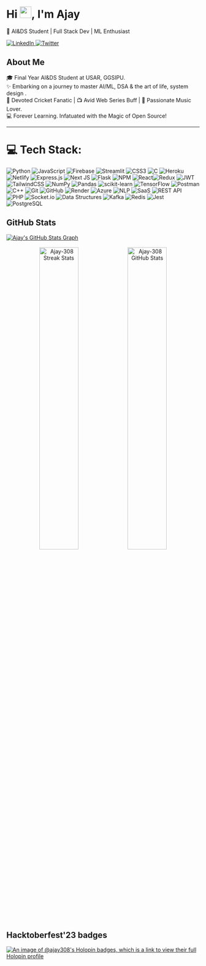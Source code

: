<h1 align="left">Hi <img src="https://raw.githubusercontent.com/MartinHeinz/MartinHeinz/master/wave.gif" width="30px">,&nbsp;I'm Ajay</h1>

 <p align="left">🚀 AI&DS Student | Full Stack Dev | ML Enthusiast</p>
<div align="left">
  <a href="https://www.linkedin.com/in/ajay308/" target="_blank">
    <img src="https://img.shields.io/badge/Connect-000000?style=for-the-badge&logo=linkedin&logoColor=0080FF" alt="LinkedIn"/>
  </a>
  <a href="https://twitter.com/ajaysin308" target="_blank">
    <img src="https://img.shields.io/badge/Twitter-1DA1F2?style=for-the-badge&logo=twitter&logoColor=black" alt="Twitter"/>
  </a>
</div>


<h2 align="left">About Me</h2>
<p align="left">
  🎓 Final Year AI&DS Student at USAR, GGSIPU.<br>
  ✨ Embarking on a journey to master AI/ML, DSA & the art of life, system design .<br>
  🏏 Devoted Cricket Fanatic | 📺 Avid Web Series Buff | 🎵 Passionate Music Lover.<br>
  💻 Forever Learning. Infatuated with the Magic of Open Source!
</p>


<!-- <p>
  <img src ="https://user-images.githubusercontent.com/30186107/29488525-f55a69d0-84da-11e7-8a39-5476f663b5eb.png" height="80px" />
</p> -->

<hr>

# 💻 Tech Stack:
![Python](https://img.shields.io/badge/python-3670A0?style=for-the-badge&logo=python&logoColor=ffdd54) ![JavaScript](https://img.shields.io/badge/javascript-%23323330.svg?style=for-the-badge&logo=javascript&logoColor=%23F7DF1E) ![Firebase](https://img.shields.io/badge/firebase-%23323330.svg?style=for-the-badge&logo=firebase&logoColor=%23F7DF1E) 
![Streamlit](https://img.shields.io/badge/streamlit-3670A0?style=for-the-badge&logo=streamlit&logoColor=ffdd54) ![CSS3](https://img.shields.io/badge/css3-%231572B6.svg?style=for-the-badge&logo=css3&logoColor=white)  ![C](https://img.shields.io/badge/c-%2300599C.svg?style=for-the-badge&logo=c&logoColor=white) ![Heroku](https://img.shields.io/badge/heroku-%23430098.svg?style=for-the-badge&logo=heroku&logoColor=white) ![Netlify](https://img.shields.io/badge/netlify-%23000000.svg?style=for-the-badge&logo=netlify&logoColor=#00C7B7) ![Express.js](https://img.shields.io/badge/express.js-%23404d59.svg?style=for-the-badge&logo=express&logoColor=%2361DAFB) ![Next JS](https://img.shields.io/badge/Next-black?style=for-the-badge&logo=next.js&logoColor=white)  ![Flask](https://img.shields.io/badge/flask-%23000.svg?style=for-the-badge&logo=flask&logoColor=white) ![NPM](https://img.shields.io/badge/NPM-%23000000.svg?style=for-the-badge&logo=npm&logoColor=white)  ![React](https://img.shields.io/badge/react-%2320232a.svg?style=for-the-badge&logo=react&logoColor=%2361DAFB)![Redux](https://img.shields.io/badge/redux-%23593d88.svg?style=for-the-badge&logo=redux&logoColor=white) ![JWT](https://img.shields.io/badge/JWT-black?style=for-the-badge&logo=JSON%20web%20tokens) ![TailwindCSS](https://img.shields.io/badge/tailwindcss-%2338B2AC.svg?style=for-the-badge&logo=tailwind-css&logoColor=white) ![NumPy](https://img.shields.io/badge/numpy-%23013243.svg?style=for-the-badge&logo=numpy&logoColor=white) ![Pandas](https://img.shields.io/badge/pandas-%23150458.svg?style=for-the-badge&logo=pandas&logoColor=white) ![scikit-learn](https://img.shields.io/badge/scikit--learn-%23F7931E.svg?style=for-the-badge&logo=scikit-learn&logoColor=white) ![TensorFlow](https://img.shields.io/badge/TensorFlow-%23FF6F00.svg?style=for-the-badge&logo=TensorFlow&logoColor=white) ![Postman](https://img.shields.io/badge/Postman-FF6C37?style=for-the-badge&logo=postman&logoColor=white)![C++](https://img.shields.io/badge/c++-%2300599C.svg?style=for-the-badge&logo=c%2B%2B&logoColor=white) ![Git](https://img.shields.io/badge/git-%23F05033.svg?style=for-the-badge&logo=git&logoColor=white) ![GitHub](https://img.shields.io/badge/github-%23121011.svg?style=for-the-badge&logo=github&logoColor=white) ![Render](https://img.shields.io/badge/render-%23000000.svg?style=for-the-badge&logo=render&logoColor=white) ![Azure](https://img.shields.io/badge/azure-%230072C6.svg?style=for-the-badge&logo=azure-devops&logoColor=white) ![NLP](https://img.shields.io/badge/NLP-3DDC84?style=for-the-badge&logo=natural-language-processing&logoColor=white&color=000000)
 ![SaaS](https://img.shields.io/badge/SaaS-FF0000?style=for-the-badge&logo=saas&logoColor=white) ![REST API](https://img.shields.io/badge/REST%20API-%23000000.svg?style=for-the-badge) ![PHP](https://img.shields.io/badge/PHP-%23777BB4.svg?style=for-the-badge&logo=php&logoColor=white) ![Socket.io](https://img.shields.io/badge/Socket.io-%230E83CD.svg?style=for-the-badge&logo=socket.io&logoColor=white) ![Data Structures](https://img.shields.io/badge/Data%20Structures-%2300599C.svg?style=for-the-badge)
  ![Kafka](https://img.shields.io/badge/kafka-%23000000.svg?style=for-the-badge&logo=apachekafka&logoColor=white) ![Redis](https://img.shields.io/badge/redis-%23000000.svg?style=for-the-badge&logo=redis&logoColor=white) ![Jest](https://img.shields.io/badge/jest-%23C21325.svg?style=for-the-badge&logo=jest&logoColor=white) ![PostgreSQL](https://img.shields.io/badge/postgresql-%23336791.svg?style=for-the-badge&logo=postgresql&logoColor=white)

 
</div>
</div>

<h2 align="left">GitHub Stats</h2> 

<a href="https://github.com/Ajay-308">
  <img align="center" src="https://github-profile-summary-cards.vercel.app/api/cards/profile-details?username=Ajay-308&color=red&hide_border=true&theme=dark" alt="Ajay's GitHub Stats Graph"/>
</a>

</a>
<br><br>

<div align="center">
  <img width="45%" src="https://github-readme-streak-stats.herokuapp.com/?user=Ajay-308&theme=nightowl&hide_border=true&fire=DD2727" alt="Ajay-308 Streak Stats" />
  <img width="45%" src="https://github-readme-stats.vercel.app/api?username=Ajay-308&show_icons=true&theme=codeSTACKr&locale=en&rank_icon=github" alt="Ajay-308 GitHub Stats" />

</div>

## Hacktoberfest'23 badges
[![An image of @ajay308's Holopin badges, which is a link to view their full Holopin profile](https://holopin.me/ajay308)](https://holopin.io/@ajay308)



